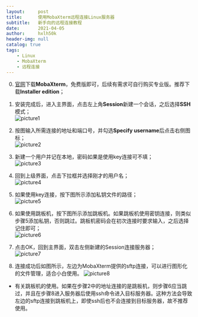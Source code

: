 ```yaml
---
layout:     post
title:      使用MobaXterm远程连接Linux服务器
subtitle:   新手向的远程连接教程
date:       2021-04-05
author:     hxlh50k
header-img: null
catalog: true
tags:
    - Linux
    - MobaXterm
    - 远程连接
---
```

0. [官网](https://mobaxterm.mobatek.net/)下载**MobaXterm**，免费版即可，后续有需求可自行购买专业版。推荐下载**Installer edition**；

1. 安装完成后，进入主界面，点击左上角**Session**新建一个会话，之后选择**SSH**模式；    
![picture1](/_post/src/2021-04-05-使用MobaXterm远程连接Linux服务器/01.png)

2. 按图输入所需连接的地址和端口号，并勾选**Specify username**后点击右侧图标；  
![picture2](/_post/src/2021-04-05-使用MobaXterm远程连接Linux服务器/02.png)

3. 新建一个用户并记在本地，密码如果是使用key连接可不填；  
![picture3](/_post/src/2021-04-05-使用MobaXterm远程连接Linux服务器/03.png)

4. 回到上级界面，点击下拉框并选择刚才的用户名；  
![picture4](/_post/src/2021-04-05-使用MobaXterm远程连接Linux服务器/04.png)

5. 如果使用key连接，按下图所示添加私钥文件的路径；  
![picture5](/_post/src/2021-04-05-使用MobaXterm远程连接Linux服务器/05.png)

6. 如果使用跳板机，按下图所示添加跳板机。如果跳板机使用密钥连接，则类似步骤5添加私钥，否则跳过。跳板机密码会在初次连接时要求输入，之后选择记住即可；  
![picture6](/_post/src/2021-04-05-使用MobaXterm远程连接Linux服务器/06.png)

7. 点击OK，回到主界面，双击左侧新建的Session连接服务器；  
![picture7](/_post/src/2021-04-05-使用MobaXterm远程连接Linux服务器/07.png)

8. 连接成功后如图所示，左边为MobaXterm提供的sftp连接，可以进行图形化的文件管理，适合小白使用。
![picture8](/_post/src/2021-04-05-使用MobaXterm远程连接Linux服务器/08.png)

* 有关跳板机的使用。如果在步骤2中的地址连接的是跳板机，则步骤6应当跳过，并且在步骤8进入服务器后使用ssh命令进入目标服务器。这种方法会导致左边的sftp连接到跳板机上，即使ssh后也不会连接到目标服务器，故不推荐使用。
